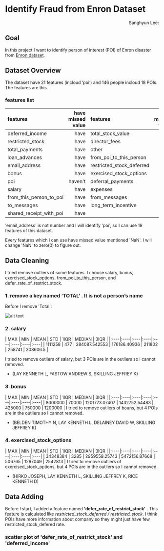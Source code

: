 # Identify Fraud from Enron Dataset

<p style="text-align: right;">Sanghyun Lee:</p>

## Goal
In this project I want to identify person of interest (POI) of Enron disaster from [Enron dataset](https://www.cs.cmu.edu/~./enron/).

## Dataset Overview
The dataset have 21 features (incloud ‘poi’) and 146 people incloud 18 POIs. The features are this.

### features list

| features   | have missed value | features   | have missed value|
|:-----------|------------:|:-----------|------------:|
| deferred_income       |        have |total_stock_value    |     have |
| restricted_stock     |      have |director_fees    |     have |
| total_payments       |        have |  other    |     have |
| loan_advances       |       have |   from_poi_to_this_person    |     have |
| email_address    |     have |  restricted_stock_deferred    |     have |
| bonus    |     have |  exercised_stock_options    |     have |  
| poi    |     haven't |  deferral_payments    |     have |
| salary    |     have |  expenses    |     have |  
| from_this_person_to_poi    |     have |  from_messages    |     have |
| to_messages    |     have |  long_term_incentive    |     have |
| shared_receipt_with_poi    |     have |


'email_address' is not number and I will identify 'poi', so
I can use 19 features of this dataset.

Every features which I can use have missed value mentioned 'NaN'. I will change 'NaN' to zero(0) to figure out.

## Data Cleaning

I tried remove outliers of some features.
I choose salary, bonus, exercised_stock_options, from_poi_to_this_person, and defer_rate_of_restrict_stock.

### 1.  remove a key named ‘TOTAL’ . It is not a person’s name

Before I remove 'Total':

![alt text](https://github.com/crespo86/uda-ml/figure_1-1.png "image 1")


### 2.  salary

| MAX | MIN | MEAN | STD | 1IQR | MEDIAN | 3IQR |
|:----|:----|:----|:----|:----|:----|:----|:----|
| 1111258 | 477 | 284087.542553 | 176186.40936 | 211802 | 258741 | 308606.5 |

I tried to remove outliers of salary, but 3 POIs are in the outliers so i cannot removed.
 - (LAY KENNETH L, FASTOW ANDREW S, SKILLING JEFFREY K)


 ### 3. bonus
 | MAX | MIN | MEAN | STD | 1IQR | MEDIAN | 3IQR |
 |:----|:----|:----|:----|:----|:----|:----|:----|
 | 8000000 | 70000 | 1201773.07407 | 1432752.54483 | 425000 | 750000 | 1200000 |
 I tried to remove outliers of bouns, but 4 POIs are in the outliers so I cannot removed.
 -  (BELDEN TIMOTHY N, LAY KENNETH L, DELAINEY DAVID W, SKILLING JEFFREY K)

### 4. exercised_stock_options
| MAX | MIN | MEAN | STD | 1IQR | MEDIAN | 3IQR |
|:----|:----|:----|:----|:----|:----|:----|:----|
| 34348384 | 3285 | 2959559.25743 | 5472156.87668 | 506765 | 1297049 | 2542813 |
I tried to remove outliers of exercised_stock_options, but 4 POIs are in the outliers so I cannot removed.
-  (HIRKO JOSEPH, LAY KENNETH L, SKILLING JEFFREY K, RICE KENNETH D)



















## Data Adding
Before I start, I added a feature named **'defer_rate_of_restrict_stock'** . This feature is calculated like _restricted_stock_deferred  /  restricted_stock_. I think POIs have more information about company so they might just have few restricted_stock_defered rate.

### scatter plot of 'defer_rate_of_restrict_stock' and 'deferred_income'
